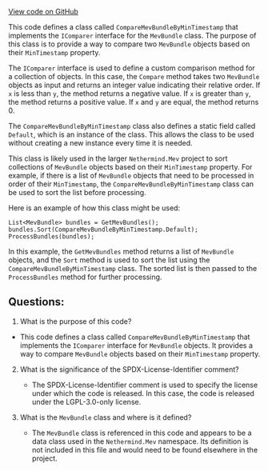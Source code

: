 [View code on GitHub](https://github.com/nethermindeth/nethermind/Nethermind.Mev/Source/CompareMevBundleByMinTimestamp.cs)

This code defines a class called `CompareMevBundleByMinTimestamp` that implements the `IComparer` interface for the `MevBundle` class. The purpose of this class is to provide a way to compare two `MevBundle` objects based on their `MinTimestamp` property. 

The `IComparer` interface is used to define a custom comparison method for a collection of objects. In this case, the `Compare` method takes two `MevBundle` objects as input and returns an integer value indicating their relative order. If `x` is less than `y`, the method returns a negative value. If `x` is greater than `y`, the method returns a positive value. If `x` and `y` are equal, the method returns 0. 

The `CompareMevBundleByMinTimestamp` class also defines a static field called `Default`, which is an instance of the class. This allows the class to be used without creating a new instance every time it is needed. 

This class is likely used in the larger `Nethermind.Mev` project to sort collections of `MevBundle` objects based on their `MinTimestamp` property. For example, if there is a list of `MevBundle` objects that need to be processed in order of their `MinTimestamp`, the `CompareMevBundleByMinTimestamp` class can be used to sort the list before processing. 

Here is an example of how this class might be used:

```
List<MevBundle> bundles = GetMevBundles();
bundles.Sort(CompareMevBundleByMinTimestamp.Default);
ProcessBundles(bundles);
```

In this example, the `GetMevBundles` method returns a list of `MevBundle` objects, and the `Sort` method is used to sort the list using the `CompareMevBundleByMinTimestamp` class. The sorted list is then passed to the `ProcessBundles` method for further processing.
## Questions: 
 1. What is the purpose of this code?
   - This code defines a class called `CompareMevBundleByMinTimestamp` that implements the `IComparer` interface for `MevBundle` objects. It provides a way to compare `MevBundle` objects based on their `MinTimestamp` property.

2. What is the significance of the SPDX-License-Identifier comment?
   - The SPDX-License-Identifier comment is used to specify the license under which the code is released. In this case, the code is released under the LGPL-3.0-only license.

3. What is the `MevBundle` class and where is it defined?
   - The `MevBundle` class is referenced in this code and appears to be a data class used in the `Nethermind.Mev` namespace. Its definition is not included in this file and would need to be found elsewhere in the project.